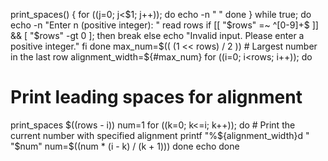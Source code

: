 print_spaces() {
  for ((j=0; j<$1; j++)); do
    echo -n " "
  done
}
while true; do
  echo -n "Enter n (positive integer): "
  read rows
  if [[ "$rows" =~ ^[0-9]+$ ]] && [ "$rows" -gt 0 ]; then
    break
  else
    echo "Invalid input. Please enter a positive integer."
  fi
done
max_num=$(( (1 << rows) / 2 ))  # Largest number in the last row
alignment_width=${#max_num}
for ((i=0; i<rows; i++)); do
  # Print leading spaces for alignment
  print_spaces $((rows - i))
  num=1
  for ((k=0; k<=i; k++)); do
    # Print the current number with specified alignment
    printf "%${alignment_width}d " "$num"
    num=$((num * (i - k) / (k + 1)))
  done
  echo
done
